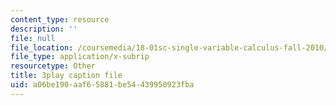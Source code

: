 ```yaml
---
content_type: resource
description: ''
file: null
file_location: /coursemedia/18-01sc-single-variable-calculus-fall-2010/a06be190aaf65881be54439950923fba_5q_3FDOkVRQ.vtt
file_type: application/x-subrip
resourcetype: Other
title: 3play caption file
uid: a06be190-aaf6-5881-be54-439950923fba
---
```


